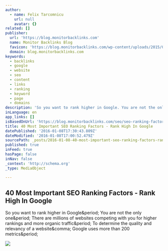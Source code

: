 ```yaml
---
author:
  - name: Felix Tarcomnicu
    url: null
    avatar: {}
related: []
publisher:
  url: 'https://blog.monitorbacklinks.com'
  name: Monitor Backlinks Blog
  favicon: 'https://blog.monitorbacklinks.com/wp-content/uploads/2015/01/favicon.png'
  domain: blog.monitorbacklinks.com
keywords:
  - backlinks
  - google
  - website
  - seo
  - content
  - links
  - ranking
  - keyword
  - page
  - domains
description: 'So you want to rank higher in Google. You are not the only one. There are millions of websites competing with you for higher rankings and more organic traffic. To determine the quality and relevancy of a website, Google uses more than 200 metrics.'
inLanguage: en
app_links: []
isBasedOnUrl: 'https://blog.monitorbacklinks.com/seo/seo-ranking-factors/'
title: 40 Most Important SEO Ranking Factors - Rank High In Google
datePublished: '2016-01-08T17:30:43.809Z'
dateModified: '2016-01-08T17:00:52.479Z'
sourcePath: _posts/2016-01-08-40-most-important-seo-ranking-factors-rank-high-in-google.md
published: true
inFeed: true
hasPage: false
inNav: false
_context: 'http://schema.org'
_type: MediaObject

---
```

<article style=""><h1>40 Most Important SEO Ranking Factors - Rank High In Google</h1><p>So you want to rank higher in Google&amp;period; You are not the only one&amp;period; There are millions of websites competing with you for higher rankings and more organic traffic&amp;period; To determine the quality and relevancy of a website&amp;comma; Google uses more than 200 metrics&amp;period;</p><img src="https://blog.monitorbacklinks.com/wp-content/uploads/2015/03/content-length-ranking-factor.jpg" /></article>